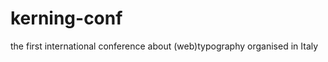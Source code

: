 kerning-conf
============

the first international conference about (web)typography organised in Italy